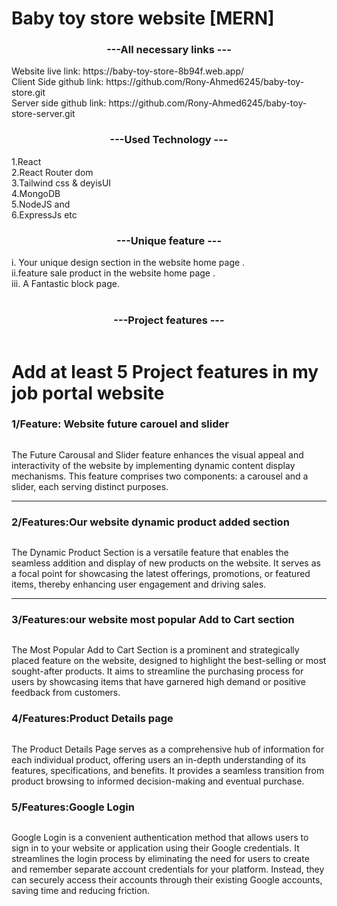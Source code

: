 
<div>
<h1>Baby toy store website [MERN]</h1>
  <h3 align="center">---All necessary links ---</h3>      
Website live link: https://baby-toy-store-8b94f.web.app/ </br>
Client Side github link: https://github.com/Rony-Ahmed6245/baby-toy-store.git  </br>
Server side github link: https://github.com/Rony-Ahmed6245/baby-toy-store-server.git</br>
</h1>
   <h3 align="center">---Used Technology ---</h3>  
             1.React <br>
            2.React Router dom <br>
            3.Tailwind css & deyisUI <br>
            4.MongoDB <br> 
            5.NodeJS and <br>
            6.ExpressJs etc <br> 
   <h3 align="center">---Unique feature ---</h3>  
             i.	Your unique design section in the website home page . <br>
            ii.feature sale product in the website home page . <br>
           iii.	A Fantastic block page. <br>
<br>
           
   <h3 align="center">---Project features ---</h3> 
            <img src="https://i.ibb.co/c1SZZGk/Vite-React-1.png" alt="" />
            <h1>Add at least 5 Project features in my job portal website</h1>
            <h3>1/Feature: Website future carouel and slider </h3>
            <img src="https://i.ibb.co/fXh08jg/Screenshot-2024-02-22-080222.png" alt="" />
            <p>The Future Carousal and Slider feature enhances the visual appeal and interactivity of the website by implementing dynamic content display mechanisms. This feature comprises two components: a carousel and a slider, each serving distinct purposes.</p>
               <hr/> 
            <h3><span>2/Features:</span>Our website dynamic product added section </h3>
            <img src="https://i.ibb.co/QM5hx0v/Screenshot-2024-02-22-080304.png" alt="" />
            <p>
           The Dynamic Product Section is a versatile feature that enables the seamless addition and display of new products on the website. It serves as a focal point for showcasing the latest offerings, promotions, or featured items, thereby enhancing user engagement and driving sales.</p>
            <hr />
            <h3><span>3/Features:</span>our website most popular Add to Cart section</h3>
            <img src="https://i.ibb.co/sjVNdwc/Screenshot-2024-02-22-0803jj27.png" alt="" />
               <p>
               The Most Popular Add to Cart Section is a prominent and strategically placed feature on the website, designed to highlight the best-selling or most sought-after products. It aims to streamline the purchasing process for users by showcasing items that have garnered high demand or positive feedback from customers.</p>
            <h3><span>4/Features:</span>Product Details page</h3>
            <img src="https://i.ibb.co/jD9y1sF/Screenshot-2024-02-22-080857.png" alt="" />
               <p>
               The Product Details Page serves as a comprehensive hub of information for each individual product, offering users an in-depth understanding of its features, specifications, and benefits. It provides a seamless transition from product browsing to informed decision-making and eventual purchase.</p>
            <h3><span>5/Features:</span>Google Login</h3>
            <img src="https://i.ibb.co/xsjCkFs/Screenshot-2024-02-22-080951.png" alt="" />
               <p>
                Google Login is a convenient authentication method that allows users to sign in to your website or application using their Google credentials. It streamlines the login process by eliminating the need for users to create and remember separate account credentials for your platform. Instead, they can securely access their accounts through their existing Google accounts, saving time and reducing friction.</p>
 </div>

